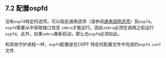 ## 7.2 配置ospfd

没有`ospfd`特定的选项。可以指定通用选项（请参阅[通用调用选项](https://www.quagga.net/docs/docs-multi/Common-Invocation-Options.html#Common-Invocation-Options)）到`ospfd`。 `ospfd`需要从中获取接口信息 `zebra`才能运行。因此`zebra`必须在调用之前运行`ospfd`。此外，如果`zebra`重新启动，那么也`ospfd`必须如此。

和其他守护进程一样，`ospfd`配置是在OSPF 特定的配置文件中完成的`ospfd.conf`文件.
